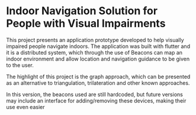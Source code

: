 # Indoor Navigation Solution for People with Visual Impairments

This project presents an application prototype developed to help visually impaired people navigate indoors.
The application was built with flutter and it is a distributed system, which through the use of Beacons can map an indoor environment and allow location and navigation guidance to be given to the user.

The highlight of this project is the graph approach, which can be presented as an alternative to triangulation, trilateration and other known approaches.

In this version, the beacons used are still hardcoded, but future versions may include an interface for adding/removing these devices, making their use even easier



